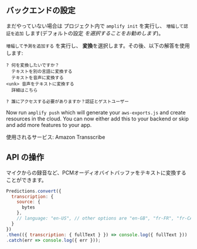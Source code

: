 ## バックエンドの設定

まだやっていない場合は プロジェクト内で `amplify init` を実行し、 `増幅して認証を追加` します(デフォルトの設定 *を選択することをお勧めします*)。

`増幅して予測を追加する` を実行し、 **変換**を選択します。その後、以下の解答を使用します:

```console
? 何を変換したいですか？ 
  テキストを別の言語に変換する 
  テキストを音声に変換する 
<unk> 音声をテキストに変換する 
  詳細はこちら 

? 誰にアクセスする必要がありますか？認証とゲストユーザー
```

Now run `amplify push` which will generate your `aws-exports.js` and create resources in the cloud. You can now either add this to your backend or skip and add more features to your app.

使用されるサービス: Amazon Transscribe

## API の操作

マイクからの録音など、PCMオーディオバイトバッファをテキストに変換することができます。

```javascript
Predictions.convert({
  transcription: {
    source: {
      bytes
    },
    // language: "en-US", // other options are "en-GB", "fr-FR", "fr-CA", "es-US"
  }
})
.then(({ transcription: { fullText } }) => console.log({ fullText }))
.catch(err => console.log({ err }));
```
